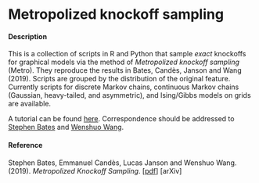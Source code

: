 # Metropolized knockoff sampling

#### Description

This is a collection of scripts in R and Python that sample *exact* knockoffs for graphical models via the method of *Metropolized knockoff sampling* (Metro). They reproduce the results in Bates, Candès, Janson and Wang (2019). Scripts are grouped by the distribution of the original feature. Currently scripts for discrete Markov chains, continuous Markov chains (Gaussian, heavy-tailed, and asymmetric), and Ising/Gibbs models on grids are available.

A tutorial can be found <a href="http://web.stanford.edu/group/candes/metro" target="_blank">here</a>. Correspondence should be addressed to [Stephen Bates](mailto:stephenbates@stanford.edu) and [Wenshuo Wang](mailto:wenshuo_wang@g.harvard.edu).

#### Reference

Stephen Bates, Emmanuel Candès, Lucas Janson and Wenshuo Wang. (2019). *Metropolized Knockoff Sampling*. [[pdf](https://statweb.stanford.edu/~candes/papers/metro.pdf)] [arXiv]
